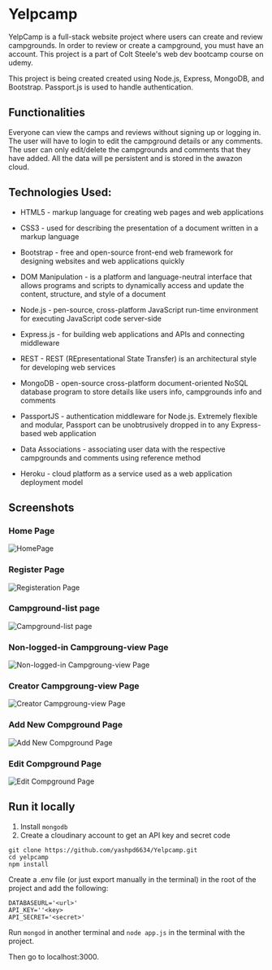 # Yelpcamp
YelpCamp is a full-stack website project where users can create and review campgrounds. In order to review or create a campground, you must have an account. This project is a part of Colt Steele's web dev bootcamp course on udemy.

This project is being created created using Node.js, Express, MongoDB, and Bootstrap. Passport.js is used to handle authentication.

## Functionalities
Everyone can view the camps and reviews without signing up or logging in.
The user will have to login to edit the campground details or any comments.
The user can only edit/delete the campgrounds and comments that they have added.
All the data will pe persistent and is stored in the awazon cloud.

## Technologies Used:
- HTML5 - markup language for creating web pages and web applications

- CSS3 - used for describing the presentation of a document written in a markup language

- Bootstrap - free and open-source front-end web framework for designing websites and web applications quickly

- DOM Manipulation - is a platform and language-neutral interface that allows programs and scripts to dynamically access and update the content, structure, and style of a document

- Node.js - pen-source, cross-platform JavaScript run-time environment for executing JavaScript code server-side

- Express.js - for building web applications and APIs and connecting middleware

- REST - REST (REpresentational State Transfer) is an architectural style for developing web services

- MongoDB - open-source cross-platform document-oriented NoSQL database program to store details like users info, campgrounds info and comments

- PassportJS - authentication middleware for Node.js. Extremely flexible and modular, Passport can be unobtrusively dropped in to any Express-based web application

- Data Associations - associating user data with the respective campgrounds and comments using reference method

- Heroku - cloud platform as a service used as a web application deployment model

## Screenshots

### Home Page
![HomePage](https://github.com/yashpd6634/Yelpcamp/assets/79068825/9d6e7b40-a404-4fa1-be43-3f1a4982f1f8)

### Register Page
![Registeration Page](https://github.com/yashpd6634/Yelpcamp/assets/79068825/2b58ac55-71bd-4441-bd5b-935f87691181)

### Campground-list page
![Campground-list page](https://github.com/yashpd6634/Yelpcamp/assets/79068825/c5ba18f2-ad63-466a-a1b5-469931a70faf)

### Non-logged-in Campgroung-view Page
![Non-logged-in Campgroung-view Page](https://github.com/yashpd6634/Yelpcamp/assets/79068825/42f91a79-8338-4567-8f6d-fc654fcc2d7a)

### Creator Campgroung-view Page
![Creator Campgroung-view Page](https://github.com/yashpd6634/Yelpcamp/assets/79068825/2c5d2d03-4c8f-4e06-8ca6-820d320243da)

### Add New Compground Page
![Add New Compground Page](https://github.com/yashpd6634/Yelpcamp/assets/79068825/3dec180c-6308-4dfd-aeaa-7b09fed29d30)

### Edit Compground Page
![Edit Compground Page](https://github.com/yashpd6634/Yelpcamp/assets/79068825/242ad75d-8249-43d8-a94d-0f1bff65b0cb)





## Run it locally
1. Install ```mongodb```
2. Create a cloudinary account to get an API key and secret code

```
git clone https://github.com/yashpd6634/Yelpcamp.git
cd yelpcamp
npm install
```

Create a .env file (or just export manually in the terminal) in the root of the project and add the following:

```
DATABASEURL='<url>'
API_KEY=''<key>
API_SECRET='<secret>'
```

Run ```mongod``` in another terminal and ```node app.js``` in the terminal with the project.

Then go to localhost:3000.
